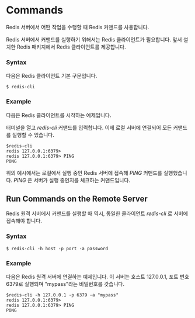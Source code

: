 Commands
==========
Redis 서버에서 어떤 작업을 수행할 때 Redis 커맨드를 사용합니다.

Redis 서버에서 커맨드를 실행하기 위해서는 Redis 클라이언트가 필요합니다. 앞서 설치한 Redis 패키지에서 Redis 클라이언트를 제공합니다.

### Syntax
다음은 Redis 클라이언트 기본 구문입니다.
```
$ redis-cli
```

### Example
다음은 Redis 클라이언트를 시작하는 예제입니다.

터미널을 열고 _redis-cli_ 커맨드를 입력합니다. 이제 로컬 서버에 연결되어 모든 커맨드를 실행할 수 있습니다.

```
$redis-cli 
redis 127.0.0.1:6379> 
redis 127.0.0.1:6379> PING  
PONG
```
위의 예시에서는 로컬에서 실행 중인 Redis 서버에 접속해 _PING_ 커맨드를 실행했습니다. _PING_ 은 서버가 실행 중인지를 체크하는 커맨드입니다.

## Run Commands on the Remote Server
Redis 원격 서버에서 커맨드를 실행할 때 역시, 동일한 클라이언트 _redis-cli_ 로 서버에 접속해야 합니다.

### Syntax
```
$ redis-cli -h host -p port -a password
```

### Example
다음은 Redis 원격 서버에 연결하는 예제입니다. 이 서버는 호스트 127.0.0.1, 포트 번호 6379로 실행되며 "mypass"라는 비밀번호를 갖습니다.
```
$redis-cli -h 127.0.0.1 -p 6379 -a "mypass" 
redis 127.0.0.1:6379> 
redis 127.0.0.1:6379> PING  
PONG
```